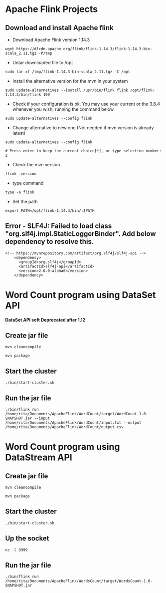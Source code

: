 # Apache Flink Projects

## Download and install Apache flink

* Download Apache Flink version 1.14.3
```
wget https://dlcdn.apache.org/flink/flink-1.14.3/flink-1.14.3-bin-scala_2.11.tgz -P/tmp
```
* Untar downloaded file to /opt
```
sudo tar xf /tmp/flink-1.14.3-bin-scala_2.11.tgz -C /opt
```
* Install the alternative version for the mvn in your system
```
sudo update-alternatives --install /usr/bin/flink flink /opt/flink-1.14.3/bin/flink 100
```
* Check if your configuration is ok. You may use your current or the 3.8.4 whenever you wish, running the command below.
```
sudo update-alternatives --config flink
```
* Change alternative to new one (Not needed if mvn version is already latest)
```
sudo update-alternatives --config flink

# Press enter to keep the current choice[*], or type selection number: 2 
```
* Check the mvn version
```
flink -version
```
* type command
```
type -a flink
```
* Set the path
```
export PATH=/opt/flink-1.14.3/bin/:$PATH
```

## Error - SLF4J: Failed to load class "org.slf4j.impl.StaticLoggerBinder". Add below dependency to resolve this.
```
<!-- https://mvnrepository.com/artifact/org.slf4j/slf4j-api -->
    <dependency>
      <groupId>org.slf4j</groupId>
      <artifactId>slf4j-api</artifactId>
      <version>2.0.0-alpha6</version>
    </dependency>
```

# Word Count program using DataSet API
#### DataSet API soft Deprecated after 1.12

## Create jar file
```
mvn cleancompile
```
```
mvn package
```

## Start the cluster
```
./bin/start-cluster.sh
```

## Run the jar file
```
./bin/flink run /home/rita/Documents/ApacheFlink/WordCount/target/WordCount-1.0-SNAPSHOT.jar --input /home/rita/Documents/ApacheFlink/WordCount/input.txt --output /home/rita/Documents/ApacheFlink/WordCount/output.csv
```

# Word Count program using DataStream API

## Create jar file
```
mvn cleancompile
```
```
mvn package
```

## Start the cluster
```
./bin/start-cluster.sh
```

## Up the socket
```
nc -l 9999
```

## Run the jar file
```
./bin/flink run /home/rita/Documents/ApacheFlink/WordsCount/target/WordsCount-1.0-SNAPSHOT.jar
```




